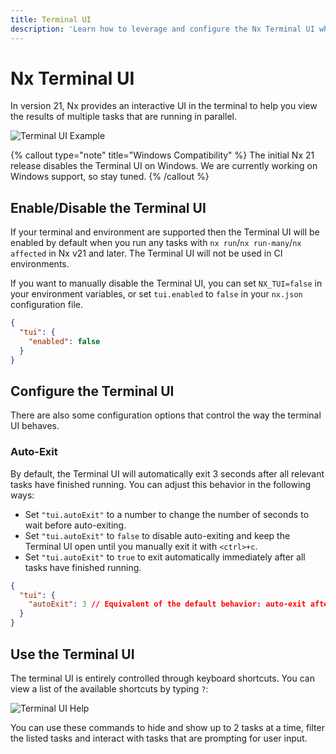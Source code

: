 ```yaml
---
title: Terminal UI
description: 'Learn how to leverage and configure the Nx Terminal UI when running tasks'
---
```


# Nx Terminal UI

In version 21, Nx provides an interactive UI in the terminal to help you view the results of multiple tasks that are running in parallel.

![Terminal UI Example](/shared/recipes/running-tasks/tui-example.png)

{% callout type="note" title="Windows Compatibility" %}
The initial Nx 21 release disables the Terminal UI on Windows. We are currently working on Windows support, so stay tuned.
{% /callout %}

## Enable/Disable the Terminal UI

If your terminal and environment are supported then the Terminal UI will be enabled by default when you run any tasks with `nx run`/`nx run-many`/`nx affected` in Nx v21 and later. The Terminal UI will not be used in CI environments.

If you want to manually disable the Terminal UI, you can set `NX_TUI=false` in your environment variables, or set `tui.enabled` to `false` in your `nx.json` configuration file.

```json {% fileName="nx.json" %}
{
  "tui": {
    "enabled": false
  }
}
```

## Configure the Terminal UI

There are also some configuration options that control the way the terminal UI behaves.

### Auto-Exit

By default, the Terminal UI will automatically exit 3 seconds after all relevant tasks have finished running. You can adjust this behavior in the following ways:

- Set `"tui.autoExit"` to a number to change the number of seconds to wait before auto-exiting.
- Set `"tui.autoExit"` to `false` to disable auto-exiting and keep the Terminal UI open until you manually exit it with `<ctrl>+c`.
- Set `"tui.autoExit"` to `true` to exit automatically immediately after all tasks have finished running.

```json {% fileName="nx.json" %}
{
  "tui": {
    "autoExit": 3 // Equivalent of the default behavior: auto-exit after 3 seconds
  }
}
```

## Use the Terminal UI

The terminal UI is entirely controlled through keyboard shortcuts. You can view a list of the available shortcuts by typing `?`:

![Terminal UI Help](/shared/recipes/running-tasks/tui-help.png)

You can use these commands to hide and show up to 2 tasks at a time, filter the listed tasks and interact with tasks that are prompting for user input.
